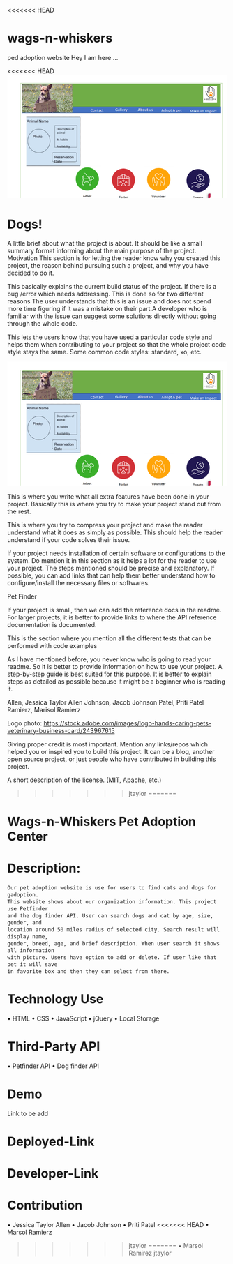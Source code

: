 <<<<<<< HEAD
# wags-n-whiskers
ped adoption website
Hey I am here ...

<<<<<<< HEAD
![alt="site"](README.png)

Dogs!
=======



<!-- Project Title -->
A little brief about what the project is about. It should be like a small summary format informing about the main purpose of the project.
Motivation
This section is for letting the reader know why you created this project, the reason behind pursuing such a project, and why you have decided to do it.

<!-- Build Status -->
This basically explains the current build status of the project. If there is a bug /error which needs addressing. This is done so for two different reasons The user understands that this is an issue and does not spend more time figuring if it was a mistake on their part.A developer who is familiar with the issue can suggest some solutions directly without going through the whole code.

<!-- Code Style -->
This lets the users know that you have used a particular code style and helps them when contributing to your project so that the whole project code style stays the same. Some common code styles: standard, xo, etc.

<!-- Screenshots -->

![alt="site"](README.png)

<!-- Features -->
This is where you write what all extra features have been done in your project. Basically this is where you try to make your project stand out from the rest.

<!-- Code Examples/ Issues -->
This is where you try to compress your project and make the reader understand what it does as simply as possible. This should help the reader understand if your code solves their issue.

<!-- Installation -->
If your project needs installation of certain software or configurations to the system. Do mention it in this section as it helps a lot for the reader to use your project. The steps mentioned should be precise and explanatory.  If possible, you can add links that can help them better understand how to configure/install the necessary files or softwares.

<!-- API reference -->

Pet Finder

If your project is small, then we can add the reference docs in the readme. For larger projects, it is better to provide links to where the API reference documentation is documented.

<!-- Tests -->
This is the section where you mention all the different tests that can be performed with code examples

<!-- How to Use? -->
As I have mentioned before, you never know who is going to read your readme. So it is better to provide information on how to use your project. A step-by-step guide is best suited for this purpose. It is better to explain steps as detailed as possible because it might be a beginner who is reading it.

<!-- Contribute -->
<!-- NOTE: Pick a Name Display Style (Alpha Order) -->
Allen, Jessica Taylor Allen
Johnson, Jacob Johnson
Patel, Priti Patel
Ramierz, Marisol Ramierz

<!-- Credits -->

Logo photo: https://stock.adobe.com/images/logo-hands-caring-pets-veterinary-business-card/243967615


Giving proper credit is most important. Mention any links/repos which helped you or inspired you to build this project. It can be a blog, another open source project, or just people who have contributed in building this project.

<!-- License -->
A short description of the license. (MIT, Apache, etc.)
>>>>>>> jtaylor
=======
# Wags-n-Whiskers Pet Adoption Center

# Description: 
	Our pet adoption website is use for users to find cats and dogs for gadoption. 
    This website shows about our organization information. This project use Petfinder
    and the dog finder API. User can search dogs and cat by age, size, gender, and 
    location around 50 miles radius of selected city. Search result will display name,
    gender, breed, age, and brief description. When user search it shows all information
    with picture. Users have option to add or delete. If user like that pet it will save 
    in favorite box and then they can select from there. 

# Technology Use
•	HTML
•	CSS
•	JavaScript 
•	jQuery
•	Local Storage

# Third-Party API 
•	Petfinder API
•	Dog finder API

# Demo
Link to be add
# Deployed-Link

# Developer-Link

# Contribution
•	Jessica Taylor Allen
•	Jacob Johnson
•	Priti Patel
<<<<<<< HEAD
•	Marsol Ramierz
>>>>>>> jtaylor
=======
•	Marsol Ramirez
>>>>>>> jtaylor
